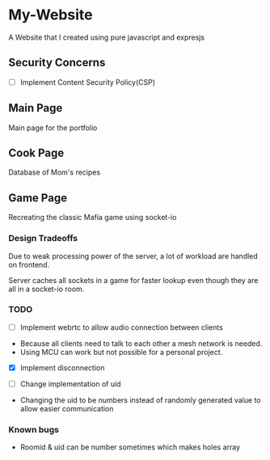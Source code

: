 # My-Website
A Website that I created using pure javascript and expresjs

## **Security Concerns**
- [ ] Implement Content Security Policy(CSP)

## **Main Page**
Main page for the portfolio

## **Cook Page**
Database of Mom's recipes

## **Game Page**
Recreating the classic Mafia game using socket-io 

### Design Tradeoffs
Due to weak processing power of the server, a lot of workload are handled on frontend. 

Server caches all sockets in a game for faster lookup even though they are all in a socket-io room.  

### TODO
- [ ] Implement webrtc to allow audio connection between clients
- Because all clients need to talk to each other a mesh network is needed.
- Using MCU can work but not possible for a personal project.

- [x] Implement disconnection 

- [ ] Change implementation of uid 
- Changing the uid to be numbers instead of randomly generated value to allow easier communication

### Known bugs
- Roomid & uid can be number sometimes which makes holes array 